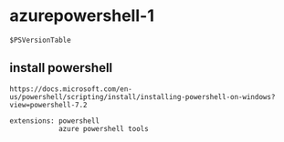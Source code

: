 # azurepowershell-1

    $PSVersionTable

## install powershell

    https://docs.microsoft.com/en-us/powershell/scripting/install/installing-powershell-on-windows?view=powershell-7.2

    extensions: powershell 
                azure powershell tools